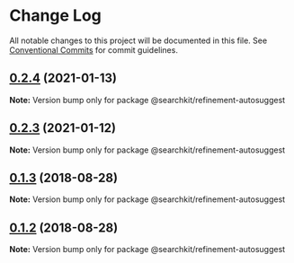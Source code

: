# Change Log

All notable changes to this project will be documented in this file.
See [Conventional Commits](https://conventionalcommits.org) for commit guidelines.

<a name="0.2.4"></a>
## [0.2.4](https://github.com/searchkit/searchkit/compare/@searchkit/refinement-autosuggest@0.2.3...@searchkit/refinement-autosuggest@0.2.4) (2021-01-13)

**Note:** Version bump only for package @searchkit/refinement-autosuggest





<a name="0.2.3"></a>
## [0.2.3](https://github.com/searchkit/searchkit/compare/@searchkit/refinement-autosuggest@0.2.1-alpha.5...@searchkit/refinement-autosuggest@0.2.3) (2021-01-12)

**Note:** Version bump only for package @searchkit/refinement-autosuggest





<a name="0.1.3"></a>
## [0.1.3](https://github.com/searchkit/searchkit/compare/@searchkit/refinement-autosuggest@0.1.1...@searchkit/refinement-autosuggest@0.1.3) (2018-08-28)

**Note:** Version bump only for package @searchkit/refinement-autosuggest





<a name="0.1.2"></a>
## [0.1.2](https://github.com/searchkit/searchkit/compare/@searchkit/refinement-autosuggest@0.1.1...@searchkit/refinement-autosuggest@0.1.2) (2018-08-28)

**Note:** Version bump only for package @searchkit/refinement-autosuggest
